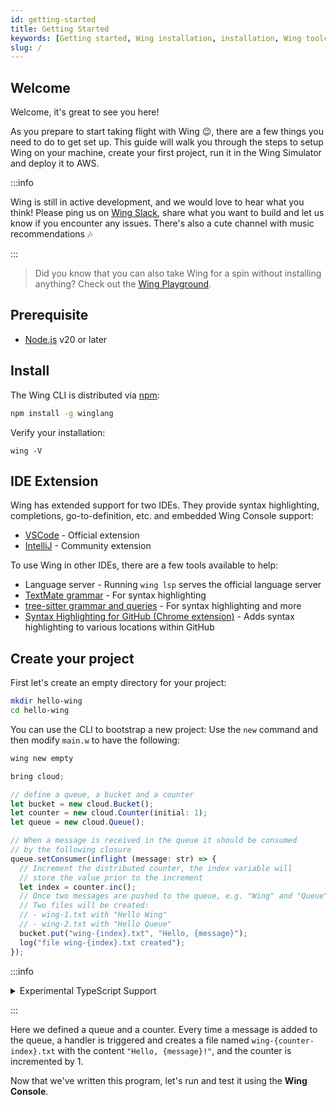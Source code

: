 ```yaml
---
id: getting-started
title: Getting Started
keywords: [Getting started, Wing installation, installation, Wing toolchain]
slug: /
---
```


## Welcome

Welcome, it's great to see you here!

As you prepare to start taking flight with Wing 😉, there are a few things you need to do to get set up.
This guide will walk you through the steps to setup Wing on your machine, create your first project, run it in the Wing Simulator and deploy it to AWS.

:::info

Wing is still in active development, and we would love to hear what you think! Please ping us on [Wing Slack](https://t.winglang.io/slack), share what you want to build
and let us know if you encounter any issues. There's also a cute channel with music recommendations 🎶

:::

> Did you know that you can also take Wing for a spin without installing anything?
> Check out the [Wing Playground](https://www.winglang.io/play/).

## Prerequisite

* [Node.js](https://nodejs.org/en/) v20 or later

## Install

The Wing CLI is distributed via [npm](https://www.npmjs.com/package/winglang):

```sh
npm install -g winglang
```

Verify your installation:
```
wing -V
```

## IDE Extension

Wing has extended support for two IDEs. They provide syntax highlighting, completions, go-to-definition, etc. and embedded Wing Console support:

- [VSCode](https://marketplace.visualstudio.com/items?itemName=Monada.vscode-wing) - Official extension
- [IntelliJ](https://plugins.jetbrains.com/plugin/22353-wing) - Community extension

To use Wing in other IDEs, there are a few tools available to help:

- Language server - Running `wing lsp` serves the official language server
- [TextMate grammar](https://github.com/winglang/wing/blob/main/apps/vscode-wing/syntaxes/wing.tmLanguage.json) - For syntax highlighting
- [tree-sitter grammar and queries](https://github.com/winglang/wing/tree/main/libs/tree-sitter-wing) - For syntax highlighting and more
- [Syntax Highlighting for GitHub (Chrome extension)](https://chromewebstore.google.com/detail/winglang-syntax-hightligh/gjnleleianfjpmckmmdeahlklhcdlakj) - Adds syntax highlighting to various locations within GitHub

## Create your project

First let's create an empty directory for your project:

```sh
mkdir hello-wing
cd hello-wing
```

You can use the CLI to bootstrap a new project: Use the `new` command and then modify `main.w` to have the following:

```sh
wing new empty
```

```js example
bring cloud;

// define a queue, a bucket and a counter
let bucket = new cloud.Bucket();
let counter = new cloud.Counter(initial: 1);
let queue = new cloud.Queue();

// When a message is received in the queue it should be consumed
// by the following closure
queue.setConsumer(inflight (message: str) => {
  // Increment the distributed counter, the index variable will 
  // store the value prior to the increment
  let index = counter.inc();
  // Once two messages are pushed to the queue, e.g. "Wing" and "Queue".
  // Two files will be created:
  // - wing-1.txt with "Hello Wing"
  // - wing-2.txt with "Hello Queue"
  bucket.put("wing-{index}.txt", "Hello, {message}");
  log("file wing-{index}.txt created");
});
```

:::info

<details><summary>Experimental TypeScript Support</summary>

If you'd like to use TypeScript instead of winglang, you can add the `--language ts` flag when creating a new project:

```sh
wing new empty --language ts
```

Then modify `main.ts` to have the following, equivalent to the above winglang code:

```ts
import { main, cloud, lift } from "@wingcloud/framework";

main((root) => {
  const bucket = new cloud.Bucket(root, "Bucket");
  const counter = new cloud.Counter(root, "Counter");
  const queue = new cloud.Queue(root, "Queue");

  queue.setConsumer(
    lift({ bucket, counter }).inflight(async ({ bucket, counter }, message) => {
      const index = await counter.inc();
      await bucket.put(`wing-${index}.txt`, `Hello, ${message}`);
      console.log(`file wing-${index}.txt created`);
    })
  );
});
```

The rest of the starting guide will be the same!
See [here](../09-typescript/index.md) for more information on using TypeScript with Wing.
  
</details>

:::

Here we defined a queue and a counter. Every time a message is added to the queue, a handler is triggered and creates a file named `wing-{counter-index}.txt` with the content `"Hello, {message}!"`, and the counter is incremented by 1.

Now that we've written this program, let's run and test it using the **Wing Console**.
